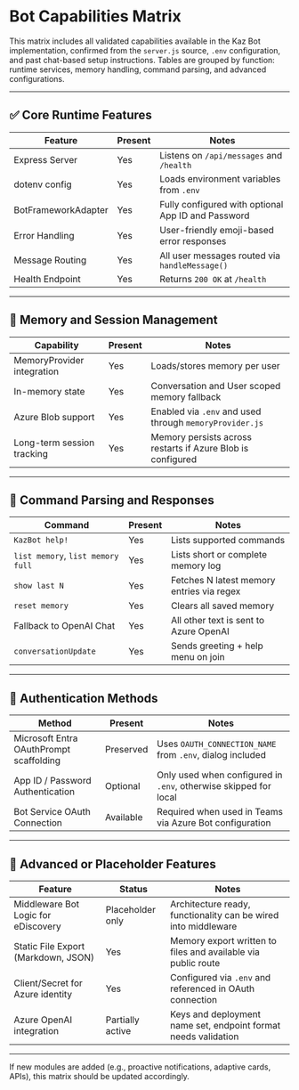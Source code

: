 # Bot Capabilities Matrix

This matrix includes all validated capabilities available in the Kaz Bot implementation, confirmed from the `server.js` source, `.env` configuration, and past chat-based setup instructions. Tables are grouped by function: runtime services, memory handling, command parsing, and advanced configurations.

---

## ✅ Core Runtime Features

| Feature             | Present | Notes                                              |
| ------------------- | ------- | -------------------------------------------------- |
| Express Server      | Yes     | Listens on `/api/messages` and `/health`           |
| dotenv config       | Yes     | Loads environment variables from `.env`            |
| BotFrameworkAdapter | Yes     | Fully configured with optional App ID and Password |
| Error Handling      | Yes     | User-friendly emoji-based error responses          |
| Message Routing     | Yes     | All user messages routed via `handleMessage()`     |
| Health Endpoint     | Yes     | Returns `200 OK` at `/health`                      |

---

## 🧠 Memory and Session Management

| Capability                 | Present | Notes                                                       |
| -------------------------- | ------- | ----------------------------------------------------------- |
| MemoryProvider integration | Yes     | Loads/stores memory per user                                |
| In-memory state            | Yes     | Conversation and User scoped memory fallback                |
| Azure Blob support         | Yes     | Enabled via `.env` and used through `memoryProvider.js`     |
| Long-term session tracking | Yes     | Memory persists across restarts if Azure Blob is configured |

---

## 💬 Command Parsing and Responses

| Command                           | Present | Notes                                     |
| --------------------------------- | ------- | ----------------------------------------- |
| `KazBot help!`                    | Yes     | Lists supported commands                  |
| `list memory`, `list memory full` | Yes     | Lists short or complete memory log        |
| `show last N`                     | Yes     | Fetches N latest memory entries via regex |
| `reset memory`                    | Yes     | Clears all saved memory                   |
| Fallback to OpenAI Chat           | Yes     | All other text is sent to Azure OpenAI    |
| `conversationUpdate`              | Yes     | Sends greeting + help menu on join        |

---

## 🔐 Authentication Methods

| Method                                  | Present   | Notes                                                            |
| --------------------------------------- | --------- | ---------------------------------------------------------------- |
| Microsoft Entra OAuthPrompt scaffolding | Preserved | Uses `OAUTH_CONNECTION_NAME` from `.env`, dialog included        |
| App ID / Password Authentication        | Optional  | Only used when configured in `.env`, otherwise skipped for local |
| Bot Service OAuth Connection            | Available | Required when used in Teams via Azure Bot configuration          |

---

## 🧪 Advanced or Placeholder Features

| Feature                             | Status           | Notes                                                          |
| ----------------------------------- | ---------------- | -------------------------------------------------------------- |
| Middleware Bot Logic for eDiscovery | Placeholder only | Architecture ready, functionality can be wired into middleware |
| Static File Export (Markdown, JSON) | Yes              | Memory export written to files and available via public route  |
| Client/Secret for Azure identity    | Yes              | Configured via `.env` and referenced in OAuth connection       |
| Azure OpenAI integration            | Partially active | Keys and deployment name set, endpoint format needs validation |

---

If new modules are added (e.g., proactive notifications, adaptive cards, APIs), this matrix should be updated accordingly.

<br><br>
